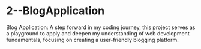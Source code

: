 # 2--BlogApplication
Blog Application: A step forward in my coding journey, this project serves as a playground to apply and deepen my understanding of web development fundamentals, focusing on creating a user-friendly blogging platform.
